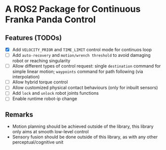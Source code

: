 # A ROS2 Package for Continuous Franka Panda Control

## Features (TODOs)
- [X] Add `VELOCITY_PRIOR` and `TIME_LIMIT` control mode for continuos loop
- [ ] Add `auto-recovery` and `motion/wrench threshold` to avoid damaging robot or reaching singularity
- [ ] Allow different types of control request: single `destination` command for simple linear motion; `waypoints` command for path following (via interpolation)
- [ ] Allow hybrid torque control
- [ ] Allow customized physical contact behaviours (only for inbuilt sensors)
- [ ] Add `lock` and `unlock` robot joints functions
- [ ] Enable runtime robot-ip change

## Remarks
- Motion planning should be achieved outside of the library, this library only aims at smooth low-level control
- Sensory fusion should be done outside of this library, as with any other perceptual/cognitive unit